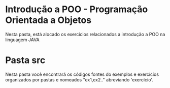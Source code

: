# Introdução a POO - Programação Orientada a Objetos
Nesta pasta, está alocado os exercícios relacionados a introdução a POO na linguagem JAVA

# Pasta src
Nesta pasta você encontrará os códigos fontes do exemplos e exercícios organizados por pastas e nomeados "ex1,ex2.." abreviando 'exercício'.
